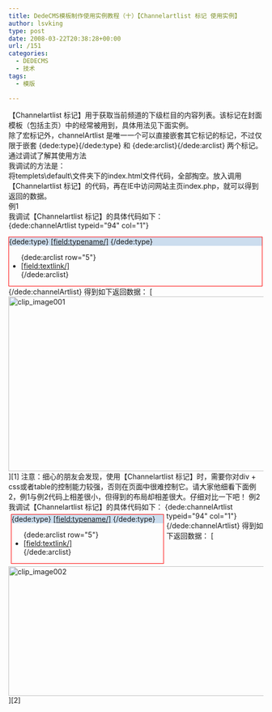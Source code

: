 ```yaml
---
title: DedeCMS模板制作使用实例教程（十）【Channelartlist 标记 使用实例】
author: lsvking
type: post
date: 2008-03-22T20:38:28+00:00
url: /151
categories:
  - DEDECMS
  - 技术
tags:
  - 模版

---
```

【Channelartlist 标记】用于获取当前频道的下级栏目的内容列表。该标记在封面模板（包括主页）中的经常被用到，具体用法见下面实例。   
除了宏标记外，channelArtlist 是唯一一个可以直接嵌套其它标记的标记，不过仅限于嵌套 {dede:type}{/dede:type} 和 {dede:arclist}{/dede:arclist} 两个标记。   
通过调试了解其使用方法   
我调试的方法是：   
将templets\default\文件夹下的index.html文件代码，全部掏空。放入调用【Channelartlist 标记】的代码，再在IE中访问网站主页index.php，就可以得到返回的数据。   
例1   
我调试【Channelartlist 标记】的具体代码如下：   
{dede:channelArtlist typeid="94" col="1"}   
<div style="width:500px;border:red solid 1px;float:left;">   
<div style="width:500px;background:#ccddee;">   
{dede:type}   
<a href="[field:typelink/]">[field:typename/]</a>   
{/dede:type}   
</div>   
<div style="width:500px;float:left;">   
<ul>   
{dede:arclist row="5"}   
<li><a href="[field:arcurl/]">[field:textlink/]</a></li>   
{/dede:arclist}   
</ul>   
</div>   
</div>   
{/dede:channelArtlist}   
得到如下返回数据：   
[<img style="border-right: 0px; border-top: 0px; border-left: 0px; border-bottom: 0px" height="345" alt="clip_image001" src="http://lsvking.github.iot/wp-content/uploads/2008/03/windowslivewriterdedecmschannelartlist-1216eclip-image001-thumb.gif" width="555" border="0" />][1]   
注意：细心的朋友会发现，使用【Channelartlist 标记】时，需要你对div + css或者table的控制能力较强，否则在页面中很难控制它。请大家他细看下面例2，例1与例2代码上相差很小，但得到的布局却相差很大。仔细对比一下吧！   
例2   
我调试【Channelartlist 标记】的具体代码如下：   
{dede:channelArtlist typeid="94" col="1"}   
<div style="width:300px;border:red solid 1px;float:left;margin:5px;">   
<div style="width:300px;background:#ccddee;">   
{dede:type}   
<a href="[field:typelink/]">[field:typename/]</a>   
{/dede:type}   
</div>   
<div style="width:300px;float:left;">   
<ul>   
{dede:arclist row="5"}   
<li><a href="[field:arcurl/]">[field:textlink/]</a></li>   
{/dede:arclist}   
</ul>   
</div>   
</div>   
{/dede:channelArtlist}   
得到如下返回数据：   
[<img style="border-right: 0px; border-top: 0px; border-left: 0px; border-bottom: 0px" height="256" alt="clip_image002" src="http://lsvking.github.iot/wp-content/uploads/2008/03/windowslivewriterdedecmschannelartlist-1216eclip-image002-thumb.gif" width="604" border="0" />][2]

 [1]: http://lsvking.github.iot/wp-content/uploads/2008/03/windowslivewriterdedecmschannelartlist-1216eclip-image001-2.gif
 [2]: http://lsvking.github.iot/wp-content/uploads/2008/03/windowslivewriterdedecmschannelartlist-1216eclip-image002-2.gif